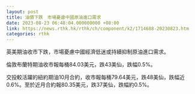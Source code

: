 ```yaml
---
layout: post
title: 油價下跌　市場憂慮中國原油進口需求
date: 2023-08-23 06:48:04.000000000 +08:00
link: https://news.rthk.hk/rthk/ch/component/k2/1714688-20230823.htm
categories: rthk
---
```


英美期油收市下跌，市場憂慮中國經濟低迷或持續抑制原油進口需求。

倫敦布蘭特期油收市報每桶84.03美元，跌43美仙，跌幅0.5%。

交投較活躍的紐約期油10月合約，收市報每桶79.64美元，跌48美仙，跌幅近0.6%。至於近月合約報80.35美元，跌37美仙，跌幅約0.5%。
